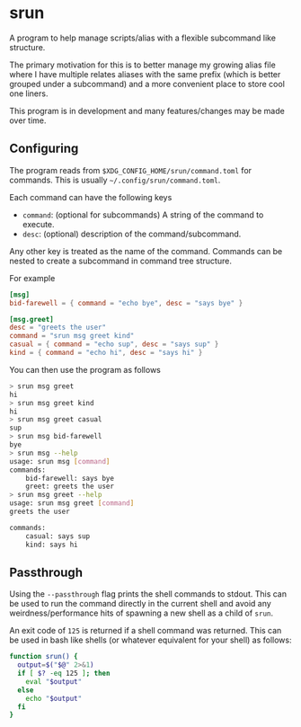# srun
A program to help manage scripts/alias with a flexible subcommand like
structure.

The primary motivation for this is to better manage my growing alias file where
I have multiple relates aliases with the same prefix (which is better grouped
under a subcommand) and a more convenient place to store cool one liners.

This program is in development and many features/changes may be made over time.

## Configuring
The program reads from `$XDG_CONFIG_HOME/srun/command.toml` for commands. This
is usually `~/.config/srun/command.toml`.

Each command can have the following keys
* `command`: (optional for subcommands) A string of the command to execute.
* `desc`: (optional) description of the command/subcommand.

Any other key is treated as the name of the command. Commands can be nested to
create a subcommand in command tree structure.

For example
```toml
[msg]
bid-farewell = { command = "echo bye", desc = "says bye" }

[msg.greet]
desc = "greets the user"
command = "srun msg greet kind"
casual = { command = "echo sup", desc = "says sup" }
kind = { command = "echo hi", desc = "says hi" }
```

You can then use the program as follows
```sh
> srun msg greet
hi
> srun msg greet kind
hi
> srun msg greet casual
sup
> srun msg bid-farewell
bye
> srun msg --help
usage: srun msg [command]
commands:
    bid-farewell: says bye
    greet: greets the user
> srun msg greet --help
usage: srun msg greet [command]
greets the user

commands:
    casual: says sup
    kind: says hi
```

## Passthrough
Using the `--passthrough` flag prints the shell commands to stdout.
This can be used to run the command directly in the current shell and avoid any
weirdness/performance hits of spawning a new shell as a child of `srun`.

An exit code of `125` is returned if a shell command was returned.
This can be used in bash like shells (or whatever equivalent for your shell) as
follows:

```bash
function srun() {
  output=$("$@" 2>&1)
  if [ $? -eq 125 ]; then
    eval "$output"
  else
    echo "$output"
  fi
}
```

